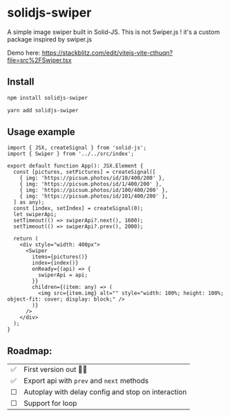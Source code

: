 # solidjs-swiper

A simple image swiper built in Solid-JS. This is not Swiper.js ! it's a custom package inspired by swiper.js

Demo here: https://stackblitz.com/edit/vitejs-vite-cthuqn?file=src%2FSwiper.tsx

## Install

```bash
npm install solidjs-swiper
```

```bash
yarn add solidjs-swiper
```

## Usage example

```tsx
import { JSX, createSignal } from 'solid-js';
import { Swiper } from '../../src/index';

export default function App(): JSX.Element {
  const [pictures, setPictures] = createSignal([
    { img: 'https://picsum.photos/id/10/400/200' },
    { img: 'https://picsum.photos/id/1/400/200' },
    { img: 'https://picsum.photos/id/100/400/200' },
    { img: 'https://picsum.photos/id/101/400/200' },
  ] as any);
  const [index, setIndex] = createSignal(0);
  let swiperApi;
  setTimeout(() => swiperApi?.next(), 1600);
  setTimeout(() => swiperApi?.prev(), 2000);

  return (
    <div style="width: 400px">
      <Swiper
        items={pictures()}
        index={index()}
        onReady={(api) => {
          swiperApi = api;
        }}
        children={(item: any) => (
          <img src={item.img} alt="" style="width: 100%; height: 100%; object-fit: cover; display: block;" />
        )}
      />
    </div>
  );
}
```

## Roadmap:

|          |                                                    |
| :------- | :------------------------------------------------- |
| ✅       | First version out 🎉🥳                             |
| ✅       | Export api with `prev` and `next` methods          |
| &#x2610; | Autoplay with delay config and stop on interaction |
| &#x2610; | Support for loop                                   |
